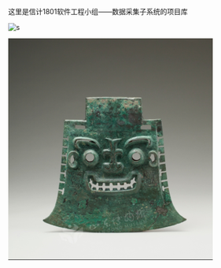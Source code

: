 这里是信计1801软件工程小组——数据采集子系统的项目库

![s](https://github.com/MATH2018-SE/SE-multi-project/tree/main/MuseumDataCollectSubsystem/img/s.png)

![Image text](https://github.com/MATH2018-SE/SE-multi-project/blob/main/MuseumDataCollectSubsystem/img/s.png?raw=true)
